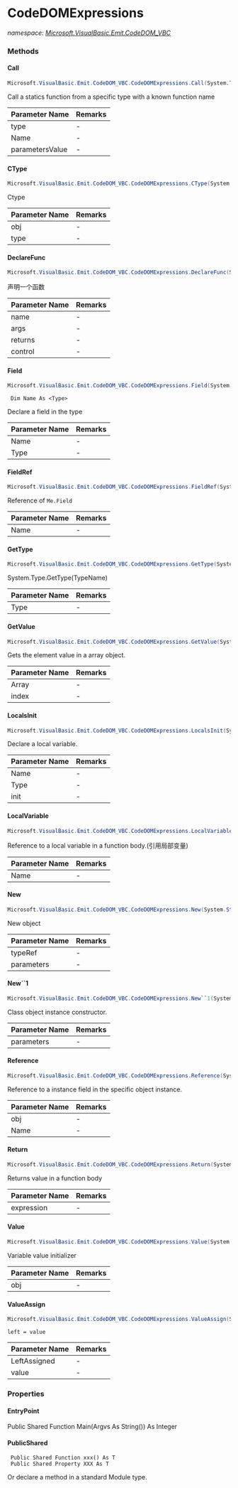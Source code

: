 ﻿# CodeDOMExpressions
_namespace: [Microsoft.VisualBasic.Emit.CodeDOM_VBC](./index.md)_





### Methods

#### Call
```csharp
Microsoft.VisualBasic.Emit.CodeDOM_VBC.CodeDOMExpressions.Call(System.Type,System.String,System.Object[])
```
Call a statics function from a specific type with a known function name

|Parameter Name|Remarks|
|--------------|-------|
|type|-|
|Name|-|
|parametersValue|-|


#### CType
```csharp
Microsoft.VisualBasic.Emit.CodeDOM_VBC.CodeDOMExpressions.CType(System.CodeDom.CodeExpression,System.Type)
```
Ctype

|Parameter Name|Remarks|
|--------------|-------|
|obj|-|
|type|-|


#### DeclareFunc
```csharp
Microsoft.VisualBasic.Emit.CodeDOM_VBC.CodeDOMExpressions.DeclareFunc(System.String,System.Collections.Generic.Dictionary{System.String,System.Type},System.Type,System.CodeDom.MemberAttributes)
```
声明一个函数

|Parameter Name|Remarks|
|--------------|-------|
|name|-|
|args|-|
|returns|-|
|control|-|


#### Field
```csharp
Microsoft.VisualBasic.Emit.CodeDOM_VBC.CodeDOMExpressions.Field(System.String,System.Type)
```
```
 Dim Name As <Type>
 ```
 
 Declare a field in the type

|Parameter Name|Remarks|
|--------------|-------|
|Name|-|
|Type|-|


#### FieldRef
```csharp
Microsoft.VisualBasic.Emit.CodeDOM_VBC.CodeDOMExpressions.FieldRef(System.String)
```
Reference of ``Me.Field``

|Parameter Name|Remarks|
|--------------|-------|
|Name|-|


#### GetType
```csharp
Microsoft.VisualBasic.Emit.CodeDOM_VBC.CodeDOMExpressions.GetType(System.Type)
```
System.Type.GetType(TypeName)

|Parameter Name|Remarks|
|--------------|-------|
|Type|-|


#### GetValue
```csharp
Microsoft.VisualBasic.Emit.CodeDOM_VBC.CodeDOMExpressions.GetValue(System.CodeDom.CodeExpression,System.Int32)
```
Gets the element value in a array object.

|Parameter Name|Remarks|
|--------------|-------|
|Array|-|
|index|-|


#### LocalsInit
```csharp
Microsoft.VisualBasic.Emit.CodeDOM_VBC.CodeDOMExpressions.LocalsInit(System.String,System.Type,System.Object)
```
Declare a local variable.

|Parameter Name|Remarks|
|--------------|-------|
|Name|-|
|Type|-|
|init|-|


#### LocalVariable
```csharp
Microsoft.VisualBasic.Emit.CodeDOM_VBC.CodeDOMExpressions.LocalVariable(System.String)
```
Reference to a local variable in a function body.(引用局部变量)

|Parameter Name|Remarks|
|--------------|-------|
|Name|-|


#### New
```csharp
Microsoft.VisualBasic.Emit.CodeDOM_VBC.CodeDOMExpressions.New(System.String,System.CodeDom.CodeExpression[])
```
New object

|Parameter Name|Remarks|
|--------------|-------|
|typeRef|-|
|parameters|-|


#### New``1
```csharp
Microsoft.VisualBasic.Emit.CodeDOM_VBC.CodeDOMExpressions.New``1(System.Object[])
```
Class object instance constructor.

|Parameter Name|Remarks|
|--------------|-------|
|parameters|-|


#### Reference
```csharp
Microsoft.VisualBasic.Emit.CodeDOM_VBC.CodeDOMExpressions.Reference(System.CodeDom.CodeExpression,System.String)
```
Reference to a instance field in the specific object instance.

|Parameter Name|Remarks|
|--------------|-------|
|obj|-|
|Name|-|


#### Return
```csharp
Microsoft.VisualBasic.Emit.CodeDOM_VBC.CodeDOMExpressions.Return(System.CodeDom.CodeExpression)
```
Returns value in a function body

|Parameter Name|Remarks|
|--------------|-------|
|expression|-|


#### Value
```csharp
Microsoft.VisualBasic.Emit.CodeDOM_VBC.CodeDOMExpressions.Value(System.Object)
```
Variable value initializer

|Parameter Name|Remarks|
|--------------|-------|
|obj|-|


#### ValueAssign
```csharp
Microsoft.VisualBasic.Emit.CodeDOM_VBC.CodeDOMExpressions.ValueAssign(System.CodeDom.CodeExpression,System.CodeDom.CodeExpression)
```
``left = value``

|Parameter Name|Remarks|
|--------------|-------|
|LeftAssigned|-|
|value|-|



### Properties

#### EntryPoint
Public Shared Function Main(Argvs As String()) As Integer
#### PublicShared
```
 Public Shared Function xxx() As T
 Public Shared Property XXX As T
 ```
 
 Or declare a method in a standard Module type.
